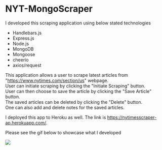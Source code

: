 # NYT-MongoScraper

I developed this scraping application using below stated technologies  
- Handlebars.js
- Express.js
- Node.js
- MongoDB
- Mongoose
- cheerio
- axios/request

This application allows a user to scrape latest articles from "https://www.nytimes.com/section/us" webpage. </br>
User can initiate scraping by clicking the "Initiate Scraping" button.</br>
User can then choose to save the article by clicking the "Save Article" button.</br>
The saved articles can be deleted by clicking the "Delete" button.</br>
One can also add and delete notes for the saved articles.</br>

I deployed this app to Heroku as well. The link is https://nytimesscraper-ap.herokuapp.com/.

Please see the gif below to showcase what I developed</br>

![](gifs/nytimesscraper.gif)